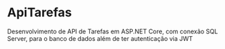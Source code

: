 # ApiTarefas
Desenvolvimento de API de Tarefas em ASP.NET Core, com conexão SQL Server,  para o banco de dados além de ter autenticação via JWT
